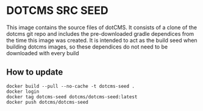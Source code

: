 # DOTCMS SRC SEED

This image contains the source files of dotCMS.  It consists of a clone of the dotcms git repo and includes the pre-downloaded gradle dependices from the time this image was created.  It is intended to act as the build seed when building dotcms images, so these dependices do not need to be downloaded with every build

## How to update
```
docker build --pull --no-cache -t dotcms-seed . 
docker login
docker tag dotcms-seed dotcms/dotcms-seed:latest
docker push dotcms/dotcms-seed

```
